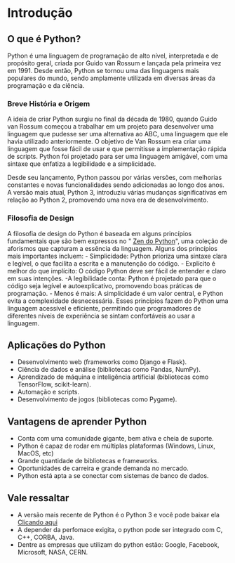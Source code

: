 # Introdução

## O que é Python?
Python é uma linguagem de programação de alto nível, interpretada e de propósito geral, criada por Guido van Rossum e lançada pela primeira vez em 1991. Desde então, Python se tornou uma das linguagens mais populares do mundo, sendo amplamente utilizada em diversas áreas da programação e da ciência.

### Breve História e Origem
A ideia de criar Python surgiu no final da década de 1980, quando Guido van Rossum começou a trabalhar em um projeto para desenvolver uma linguagem que pudesse ser uma alternativa ao ABC, uma linguagem que ele havia utilizado anteriormente. O objetivo de Van Rossum era criar uma linguagem que fosse fácil de usar e que permitisse a implementação rápida de scripts. Python foi projetado para ser uma linguagem amigável, com uma sintaxe que enfatiza a legibilidade e a simplicidade.

Desde seu lançamento, Python passou por várias versões, com melhorias constantes e novas funcionalidades sendo adicionadas ao longo dos anos. A versão mais atual, Python 3, introduziu várias mudanças significativas em relação ao Python 2, promovendo uma nova era de desenvolvimento.


### Filosofia de Design
A filosofia de design do Python é baseada em alguns princípios fundamentais que são bem expressos no "
[Zen do Python](https://pt.wikipedia.org/wiki/Zen_de_Python)", uma coleção de aforismos que capturam a essência da linguagem. Alguns dos princípios mais importantes incluem:
    - Simplicidade: Python prioriza uma sintaxe clara e legível, o que facilita a escrita e a manutenção do código.
    - Explícito é melhor do que implícito: O código Python deve ser fácil de entender e claro em suas intenções.
    -A legibilidade conta: Python é projetado para que o código seja legível e autoexplicativo, promovendo boas práticas de programação.
    - Menos é mais: A simplicidade é um valor central, e Python evita a complexidade desnecessária.
Esses princípios fazem do Python uma linguagem acessível e eficiente, permitindo que programadores de diferentes níveis de experiência se sintam confortáveis ao usar a linguagem.

## Aplicações do Python
- Desenvolvimento web (frameworks como Django e Flask).
- Ciência de dados e análise (bibliotecas como Pandas, NumPy).
- Aprendizado de máquina e inteligência artificial (bibliotecas como TensorFlow, scikit-learn).
- Automação e scripts.
- Desenvolvimento de jogos (bibliotecas como Pygame).

## Vantagens de aprender Python
- Conta com uma comunidade gigante, bem ativa e cheia de suporte.
- Python é capaz de rodar em múltiplas plataformas (Windows, Linux, MacOS, etc)
- Grande quantidade de bibliotecas e frameworks.
- Oportunidades de carreira e grande demanda no mercado.
- Python está apta a se conectar com sistemas de banco de dados.

## Vale ressaltar
- A versão mais recente de Python é o Python 3 e você pode baixar ela [Clicando aqui](https://www.python.org/)
- A depender da perfomace exigita, o python pode ser integrado com C, C++, CORBA, Java.
- Dentre as empresas que utilizam do python estão: Google, Facebook, Microsoft, NASA, CERN.